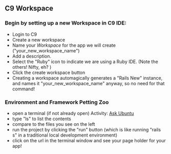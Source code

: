 ## C9 Workspace
<!--(http://docs.railsbridge.org/intro-to-rails/getting_started)-->

### Begin by setting up a new Workspace in C9 IDE: 
* Login to C9
* Create a new workspace 
* Name your *Workspace* for the app we will create ("your_new_workspace_name")
* Add a description.
* Select the "Ruby" icon to indicate we are using a Ruby IDE. (Note the others! Nifty, eh? ) 
* Click the create workspace button 
* Creating a workspace automagically generates a "Rails New" instance, and names it "your_new_workspace_name" anyway, so no need for that command!

### Environment and Framework Petting Zoo
 
* open a terminal (if not already open)
 Activity: [Ask Ubuntu](http://askubuntu.com/questions/506510/what-is-the-difference-between-terminal-console-shell-and-command-line)
* type "ls" to list the contents
* compare to the files you see on the left
* run the project by clicking the "run" button (which is like running "rails s" in a traditional local development environment) 
* click on the url in the terminal window and see your page holder for your app!  

